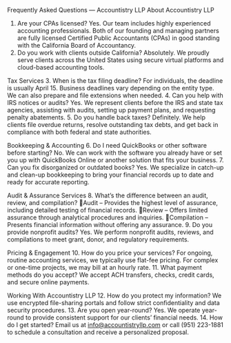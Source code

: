 Frequently Asked Questions — Accountistry LLP
About Accountistry LLP
1. Are your CPAs licensed?
Yes. Our team includes highly experienced accounting professionals. Both of our founding and managing partners are fully licensed Certified Public Accountants (CPAs) in good standing with the California Board of Accountancy.
2. Do you work with clients outside California?
Absolutely. We proudly serve clients across the United States using secure virtual platforms and cloud-based accounting tools.

Tax Services
3. When is the tax filing deadline?
For individuals, the deadline is usually April 15. Business deadlines vary depending on the entity type. We can also prepare and file extensions when needed.
4. Can you help with IRS notices or audits?
Yes. We represent clients before the IRS and state tax agencies, assisting with audits, setting up payment plans, and requesting penalty abatements.
5. Do you handle back taxes?
Definitely. We help clients file overdue returns, resolve outstanding tax debts, and get back in compliance with both federal and state authorities.

Bookkeeping & Accounting
6. Do I need QuickBooks or other software before starting?
No. We can work with the software you already have or set you up with QuickBooks Online or another solution that fits your business.
7. Can you fix disorganized or outdated books?
Yes. We specialize in catch-up and clean-up bookkeeping to bring your financial records up to date and ready for accurate reporting.

Audit & Assurance Services
8. What’s the difference between an audit, review, and compilation?
Audit – Provides the highest level of assurance, including detailed testing of financial records.
Review – Offers limited assurance through analytical procedures and inquiries.
Compilation – Presents financial information without offering any assurance.
9. Do you provide nonprofit audits?
Yes. We perform nonprofit audits, reviews, and compilations to meet grant, donor, and regulatory requirements.

Pricing & Engagement
10. How do you price your services?
For ongoing, routine accounting services, we typically use flat-fee pricing. For complex or one-time projects, we may bill at an hourly rate.
11. What payment methods do you accept?
We accept ACH transfers, checks, credit cards, and secure online payments.

Working With Accountistry LLP
12. How do you protect my information?
We use encrypted file-sharing portals and follow strict confidentiality and data security procedures.
13. Are you open year-round?
Yes. We operate year-round to provide consistent support for our clients’ financial needs.
14. How do I get started?
Email us at info@accountistryllp.com or call (951) 223-1881 to schedule a consultation and receive a personalized proposal.
